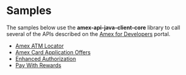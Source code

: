 # Samples

The samples below use the **amex-api-java-client-core** library to call several of the APIs described on the [Amex for Developers](https://developer.americanexpress.com) portal.  

* [Amex ATM Locator](amexatmlocator)
* [Amex Card Application Offers](amexcardapplicationoffers)
* [Enhanced Authorization](enhancedauthorization)
* [Pay With Rewards](paywithrewards)



